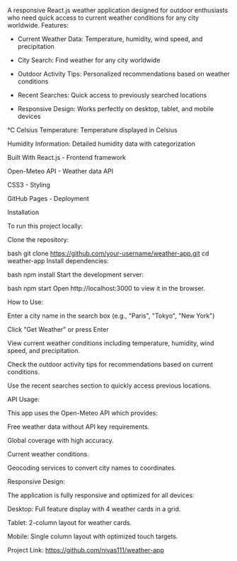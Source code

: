 A responsive React.js weather application designed for outdoor enthusiasts who need quick access to current weather conditions for any city worldwide.
Features:

- Current Weather Data: Temperature, humidity, wind speed, and precipitation

- City Search: Find weather for any city worldwide

- Outdoor Activity Tips: Personalized recommendations based on weather conditions

- Recent Searches: Quick access to previously searched locations

- Responsive Design: Works perfectly on desktop, tablet, and mobile devices

℃ Celsius Temperature: Temperature displayed in Celsius

Humidity Information: Detailed humidity data with categorization

Built With
React.js - Frontend framework

Open-Meteo API - Weather data API

CSS3 - Styling

GitHub Pages - Deployment

Installation

To run this project locally:

Clone the repository:

bash
git clone https://github.com/your-username/weather-app.git
cd weather-app
Install dependencies:

bash
npm install
Start the development server:

bash
npm start
Open http://localhost:3000 to view it in the browser.

How to Use:

Enter a city name in the search box (e.g., "Paris", "Tokyo", "New York")

Click "Get Weather" or press Enter

View current weather conditions including temperature, humidity, wind speed, and precipitation.

Check the outdoor activity tips for recommendations based on current conditions.

Use the recent searches section to quickly access previous locations.

API Usage:

This app uses the Open-Meteo API which provides:

Free weather data without API key requirements.

Global coverage with high accuracy.

Current weather conditions.

Geocoding services to convert city names to coordinates.

Responsive Design:

The application is fully responsive and optimized for all devices:

Desktop: Full feature display with 4 weather cards in a grid.

Tablet: 2-column layout for weather cards.

Mobile: Single column layout with optimized touch targets.

Project Link: https://github.com/nivas111/weather-app
